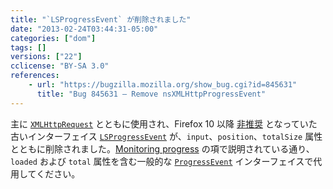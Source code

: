 ```yaml
---
title: "`LSProgressEvent` が削除されました"
date: "2013-02-24T03:44:31-05:00"
categories: ["dom"]
tags: []
versions: ["22"]
cclicense: "BY-SA 3.0"
references:
    - url: "https://bugzilla.mozilla.org/show_bug.cgi?id=845631"
      title: "Bug 845631 – Remove nsXMLHttpProgressEvent"
---
```

主に [`XMLHttpRequest`](https://developer.mozilla.org/ja/docs/Web/API/XMLHttpRequest) とともに使用され、Firefox 10 以降 [非推奨](https://bugzilla.mozilla.org/show_bug.cgi?id=616672) となっていた古いインターフェイス [`LSProgressEvent`](https://www.w3.org/TR/DOM-Level-3-LS/load-save.html#LS-LSProgressEvent) が、`input`、`position`、`totalSize` 属性とともに削除されました。[Monitoring progress](https://developer.mozilla.org/ja/docs/Web/API/XMLHttpRequest/Using_XMLHttpRequest#Monitoring_progress) の項で説明されている通り、`loaded` および `total` 属性を含む一般的な [`ProgressEvent`](https://developer.mozilla.org/ja/docs/Web/API/ProgressEvent) インターフェイスで代用してください。
